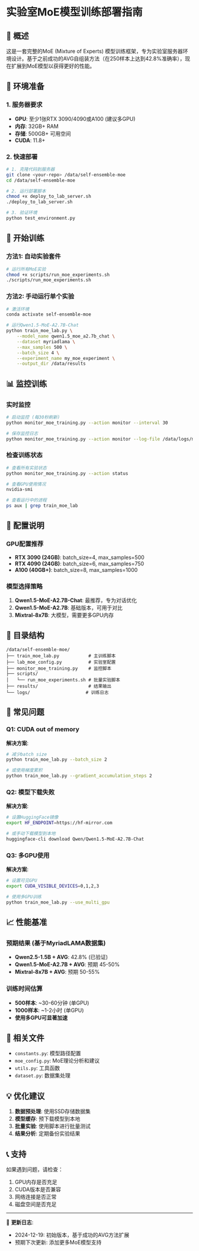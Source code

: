 # 实验室MoE模型训练部署指南

## 🎯 概述
这是一套完整的MoE (Mixture of Experts) 模型训练框架，专为实验室服务器环境设计。基于之前成功的AVG自组装方法（在250样本上达到42.8%准确率），现在扩展到MoE模型以获得更好的性能。

## 🔧 环境准备

### 1. 服务器要求
- **GPU**: 至少1张RTX 3090/4090或A100 (建议多GPU)
- **内存**: 32GB+ RAM
- **存储**: 500GB+ 可用空间
- **CUDA**: 11.8+

### 2. 快速部署
```bash
# 1. 克隆代码到服务器
git clone <your-repo> /data/self-ensemble-moe
cd /data/self-ensemble-moe

# 2. 运行部署脚本
chmod +x deploy_to_lab_server.sh
./deploy_to_lab_server.sh

# 3. 验证环境
python test_environment.py
```

## 🚀 开始训练

### 方法1: 自动实验套件
```bash
# 运行所有MoE实验
chmod +x scripts/run_moe_experiments.sh
./scripts/run_moe_experiments.sh
```

### 方法2: 手动运行单个实验
```bash
# 激活环境
conda activate self-ensemble-moe

# 运行Qwen1.5-MoE-A2.7B-Chat
python train_moe_lab.py \
    --model_name qwen1.5_moe_a2.7b_chat \
    --dataset myriadlama \
    --max_samples 500 \
    --batch_size 4 \
    --experiment_name my_moe_experiment \
    --output_dir /data/results
```

## 📊 监控训练

### 实时监控
```bash
# 启动监控 (每30秒刷新)
python monitor_moe_training.py --action monitor --interval 30

# 保存监控日志
python monitor_moe_training.py --action monitor --log-file /data/logs/monitor.log
```

### 检查训练状态
```bash
# 查看所有实验状态
python monitor_moe_training.py --action status

# 查看GPU使用情况
nvidia-smi

# 查看运行中的进程
ps aux | grep train_moe_lab
```

## 🔧 配置说明

### GPU配置推荐
- **RTX 3090 (24GB)**: batch_size=4, max_samples=500
- **RTX 4090 (24GB)**: batch_size=6, max_samples=750  
- **A100 (40GB+)**: batch_size=8, max_samples=1000

### 模型选择策略
1. **Qwen1.5-MoE-A2.7B-Chat**: 最推荐，专为对话优化
2. **Qwen1.5-MoE-A2.7B**: 基础版本，可用于对比
3. **Mixtral-8x7B**: 大模型，需要更多GPU内存

## 📁 目录结构
```
/data/self-ensemble-moe/
├── train_moe_lab.py           # 主训练脚本
├── lab_moe_config.py          # 实验室配置
├── monitor_moe_training.py    # 监控脚本
├── scripts/
│   └── run_moe_experiments.sh # 批量实验脚本
├── results/                   # 结果输出
└── logs/                     # 训练日志
```

## 🐛 常见问题

### Q1: CUDA out of memory
**解决方案**:
```bash
# 减少batch size
python train_moe_lab.py --batch_size 2

# 或使用梯度累积
python train_moe_lab.py --gradient_accumulation_steps 2
```

### Q2: 模型下载失败
**解决方案**:
```bash
# 设置HuggingFace镜像
export HF_ENDPOINT=https://hf-mirror.com

# 或手动下载模型到本地
huggingface-cli download Qwen/Qwen1.5-MoE-A2.7B-Chat
```

### Q3: 多GPU使用
**解决方案**:
```bash
# 设置可见GPU
export CUDA_VISIBLE_DEVICES=0,1,2,3

# 使用多GPU训练
python train_moe_lab.py --use_multi_gpu
```

## 📈 性能基准

### 预期结果 (基于MyriadLAMA数据集)
- **Qwen2.5-1.5B + AVG**: 42.8% (已验证)
- **Qwen1.5-MoE-A2.7B + AVG**: 预期 45-50%
- **Mixtral-8x7B + AVG**: 预期 50-55%

### 训练时间估算
- **500样本**: ~30-60分钟 (单GPU)
- **1000样本**: ~1-2小时 (单GPU)
- **使用多GPU可显著加速**

## 🔗 相关文件
- `constants.py`: 模型路径配置
- `moe_config.py`: MoE理论分析和建议
- `utils.py`: 工具函数
- `dataset.py`: 数据集处理

## 💡 优化建议

1. **数据预处理**: 使用SSD存储数据集
2. **模型缓存**: 预下载模型到本地
3. **批量实验**: 使用脚本进行批量测试
4. **结果分析**: 定期备份实验结果

## 📞 支持
如果遇到问题，请检查：
1. GPU内存是否充足
2. CUDA版本是否兼容
3. 网络连接是否正常
4. 磁盘空间是否充足

---
📝 **更新日志**:
- 2024-12-19: 初始版本，基于成功的AVG方法扩展
- 预期下次更新: 添加更多MoE模型支持
